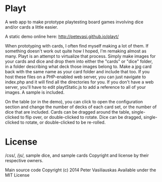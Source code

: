 Playt
========

A web app to make prototype playtesting board games involving dice and/or cards a little easier.

A static demo online here: http://petevasi.github.io/playt/

When prototyping with cards, I often find myself making a lot of them.  If something doesn't work out quite how I hoped, I'm remaking almost as many.  Playt is an attempt to virtualize that process.  Simply make images for your cards and dice and drop them into either the "cards" or "dice" folder, in a folder describing what deck those images belong to.  Make a jpg card back with the same name as your card folder and include that too.  If you host these files on a PHP-enabled web server, you can just navigate to index.php and it will find all the directories for you.  If you don't have a web server, you'll have to edit playtStatic.js to add a reference to all of your images.  A sample is included.

On the table (or in the demo), you can click to open the configuration section and change the number of decks of each card set, or the number of dice that are included.  Cards can be dragged around the table, single-clicked to flip over, or double-clicked to rotate.  Dice can be dragged, single-clicked to rotate, or double-clicked to be re-rolled.


License
=======

/css/, /js/, sample dice, and sample cards Copyright and license by their respective owners.

Main source code Copyright (c) 2014 Peter Vasiliauskas
Available under the MIT License
